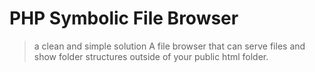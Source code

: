 # PHP Symbolic File Browser
>a clean and simple solution
A file browser that can serve files and show folder structures outside of your public html folder.
